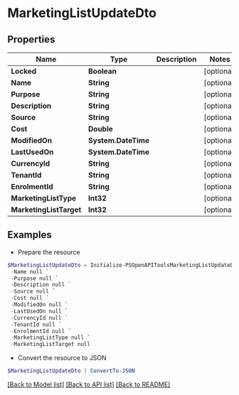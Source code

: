 # MarketingListUpdateDto
## Properties

Name | Type | Description | Notes
------------ | ------------- | ------------- | -------------
**Locked** | **Boolean** |  | [optional] 
**Name** | **String** |  | [optional] 
**Purpose** | **String** |  | [optional] 
**Description** | **String** |  | [optional] 
**Source** | **String** |  | [optional] 
**Cost** | **Double** |  | [optional] 
**ModifiedOn** | **System.DateTime** |  | [optional] 
**LastUsedOn** | **System.DateTime** |  | [optional] 
**CurrencyId** | **String** |  | [optional] 
**TenantId** | **String** |  | [optional] 
**EnrolmentId** | **String** |  | [optional] 
**MarketingListType** | **Int32** |  | [optional] 
**MarketingListTarget** | **Int32** |  | [optional] 

## Examples

- Prepare the resource
```powershell
$MarketingListUpdateDto = Initialize-PSOpenAPIToolsMarketingListUpdateDto  -Locked null `
 -Name null `
 -Purpose null `
 -Description null `
 -Source null `
 -Cost null `
 -ModifiedOn null `
 -LastUsedOn null `
 -CurrencyId null `
 -TenantId null `
 -EnrolmentId null `
 -MarketingListType null `
 -MarketingListTarget null
```

- Convert the resource to JSON
```powershell
$MarketingListUpdateDto | ConvertTo-JSON
```

[[Back to Model list]](../README.md#documentation-for-models) [[Back to API list]](../README.md#documentation-for-api-endpoints) [[Back to README]](../README.md)

